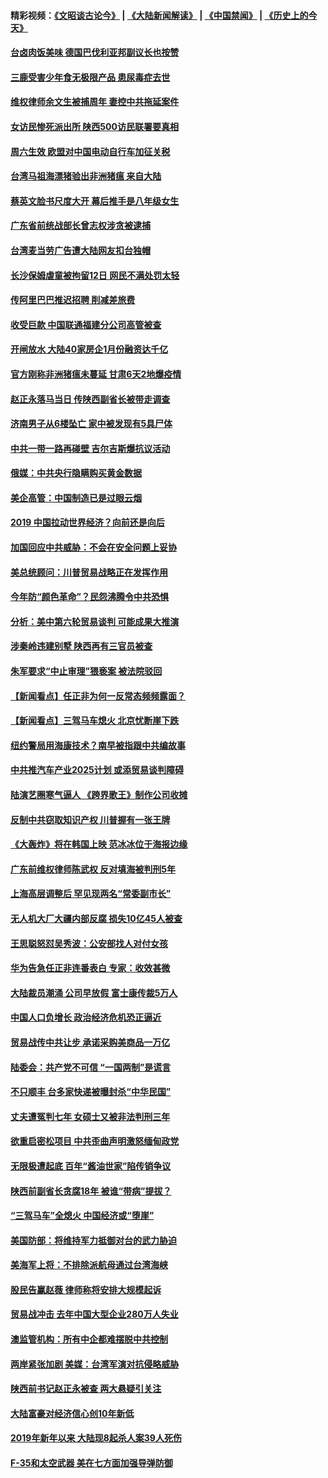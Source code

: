 #### 精彩视频：[《文昭谈古论今》](https://github.com/gfw-breaker/wenzhao/blob/master/README.md?t=01191530) | [《大陆新闻解读》](https://github.com/gfw-breaker/ntdtv-comedy/blob/master/README.md?t=01191530) | [《中国禁闻》](https://github.com/gfw-breaker/ntdtv-news/blob/master/README.md?t=01191530) | [《历史上的今天》](https://github.com/gfw-breaker/today-in-history/blob/master/README.md?t=01191530) 

#### [台卤肉饭美味 德国巴伐利亚邦副议长也按赞](../pages/nsc413/n10987717.md?t=01191530) 

#### [三鹿受害少年食无极限产品 患尿毒症去世](../pages/nsc413/n10987194.md?t=01191530) 

#### [维权律师余文生被捕周年 妻控中共拖延案件](../pages/nsc413/n10987707.md?t=01191530) 

#### [女访民惨死派出所 陕西500访民联署要真相](../pages/nsc413/n10986605.md?t=01191530) 


#### [周六生效 欧盟对中国电动自行车加征关税](../pages/nsc413/n10987637.md?t=01191530) 

#### [台湾马祖海漂猪验出非洲猪瘟 来自大陆](../pages/nsc413/n10987492.md?t=01191530) 

#### [蔡英文脸书尺度大开 幕后推手是八年级女生](../pages/nsc413/n10987630.md?t=01191530) 

#### [广东省前统战部长曾志权涉贪被逮捕](../pages/nsc413/n10987256.md?t=01191530) 

#### [台湾麦当劳广告遭大陆网友扣台独帽](../pages/nsc413/n10986999.md?t=01191530) 

#### [长沙保姆虐童被拘留12日 网民不满处罚太轻](../pages/nsc413/n10986979.md?t=01191530) 

#### [传阿里巴巴推迟招聘 削减差旅费](../pages/nsc413/n10986825.md?t=01191530) 

#### [收受巨款 中国联通福建分公司高管被查](../pages/nsc413/n10986977.md?t=01191530) 

#### [开闸放水 大陆40家房企1月份融资达千亿](../pages/nsc413/n10986591.md?t=01191530) 

#### [官方刚称非洲猪瘟未蔓延 甘肃6天2地爆疫情](../pages/nsc413/n10986461.md?t=01191530) 

#### [赵正永落马当日 传陕西副省长被带走调查](../pages/nsc413/n10986726.md?t=01191530) 

#### [济南男子从6楼坠亡 家中被发现有5具尸体](../pages/nsc413/n10986720.md?t=01191530) 

#### [中共一带一路再碰壁 吉尔吉斯爆抗议活动](../pages/nsc413/n10986292.md?t=01191530) 

#### [俄媒：中共央行隐瞒购买黄金数据](../pages/nsc413/n10986524.md?t=01191530) 

#### [美企高管：中国制造已是过眼云烟](../pages/nsc413/n10986529.md?t=01191530) 

#### [2019 中国拉动世界经济？向前还是向后](../pages/nsc413/n10984514.md?t=01191530) 

#### [加国回应中共威胁：不会在安全问题上妥协](../pages/nsc413/n10986394.md?t=01191530) 

#### [美总统顾问：川普贸易战略正在发挥作用](../pages/nsc413/n10986320.md?t=01191530) 

#### [今年防“颜色革命”？民怨沸腾令中共恐惧](../pages/nsc413/n10986275.md?t=01191530) 

#### [分析：美中第六轮贸易谈判 可能成果大推演](../pages/nsc413/n10986382.md?t=01191530) 

#### [涉秦岭违建别墅 陕西再有三官员被查](../pages/nsc413/n10986418.md?t=01191530) 

#### [朱军要求“中止审理”猥亵案 被法院驳回](../pages/nsc413/n10986325.md?t=01191530) 

#### [【新闻看点】任正非为何一反常态频频露面？](../pages/nsc413/n10986037.md?t=01191530) 

#### [【新闻看点】三驾马车熄火 北京忧断崖下跌](../pages/nsc413/n10985700.md?t=01191530) 

#### [纽约警局用海康技术？南早被指跟中共编故事](../pages/nsc413/n10986039.md?t=01191530) 

#### [中共推汽车产业2025计划 或添贸易谈判障碍](../pages/nsc413/n10985839.md?t=01191530) 

#### [陆演艺圈寒气逼人 《跨界歌王》制作公司收摊](../pages/nsc413/n10986124.md?t=01191530) 

#### [反制中共窃取知识产权 川普握有一张王牌](../pages/nsc413/n10986046.md?t=01191530) 

#### [《大轰炸》将在韩国上映 范冰冰位于海报边缘](../pages/nsc413/n10985894.md?t=01191530) 

#### [广东前维权律师陈武权 反对填海被判刑5年](../pages/nsc413/n10986226.md?t=01191530) 

#### [上海高层调整后 罕见现两名“常委副市长”](../pages/nsc413/n10985934.md?t=01191530) 

#### [无人机大厂大疆内部反腐 损失10亿45人被查](../pages/nsc413/n10986148.md?t=01191530) 

#### [王思聪怒怼吴秀波：公安部找人对付女孩](../pages/nsc413/n10986117.md?t=01191530) 

#### [华为告急任正非连番表白 专家：收效甚微](../pages/nsc413/n10985868.md?t=01191530) 

#### [大陆裁员潮涌 公司早放假 富士康传裁5万人](../pages/nsc413/n10985994.md?t=01191530) 

#### [中国人口负增长 政治经济危机恐正逼近](../pages/nsc413/n10985692.md?t=01191530) 

#### [贸易战传中共让步 承诺采购美商品一万亿](../pages/nsc413/n10985900.md?t=01191530) 

#### [陆委会：共产党不可信 “一国两制”是谎言](../pages/nsc413/n10985432.md?t=01191530) 


#### [不只顺丰 台多家快递被曝封杀“中华民国”](../pages/nsc413/n10985496.md?t=01191530) 

#### [丈夫遭冤判七年 女硕士又被非法判刑三年](../pages/nsc413/n10985228.md?t=01191530) 

#### [欲重启密松项目 中共歪曲声明激怒缅甸政党](../pages/nsc413/n10985667.md?t=01191530) 

#### [无限极遭起底 百年“酱油世家”陷传销争议](../pages/nsc413/n10985221.md?t=01191530) 

#### [陕西前副省长贪腐18年 被谁“带病”提拔？](../pages/nsc413/n10985168.md?t=01191530) 

#### [“三驾马车”全熄火 中国经济或“堕崖”](../pages/nsc413/n10984390.md?t=01191530) 

#### [美国防部：将维持军力抵御对台的武力胁迫](../pages/nsc413/n10984862.md?t=01191530) 

#### [美海军上将：不排除派航母通过台湾海峡](../pages/nsc413/n10984943.md?t=01191530) 

#### [股民告赢赵薇 律师称将安排大规模起诉](../pages/nsc413/n10984509.md?t=01191530) 

#### [贸易战冲击 去年中国大型企业280万人失业](../pages/nsc413/n10984118.md?t=01191530) 

#### [澳监管机构：所有中企都难摆脱中共控制](../pages/nsc413/n10983591.md?t=01191530) 

#### [两岸紧张加剧 美媒：台湾军演对抗侵略威胁](../pages/nsc413/n10984788.md?t=01191530) 

#### [陕西前书记赵正永被查 两大悬疑引关注](../pages/nsc413/n10984037.md?t=01191530) 

#### [大陆富豪对经济信心创10年新低](../pages/nsc413/n10984247.md?t=01191530) 

#### [2019年新年以来 大陆现8起杀人案39人死伤](../pages/nsc413/n10984285.md?t=01191530) 

#### [F-35和太空武器 美在七方面加强导弹防御](../pages/nsc413/n10984126.md?t=01191530) 

